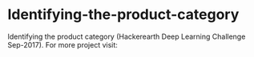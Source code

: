 # Identifying-the-product-category
Identifying the product category (Hackerearth Deep Learning Challenge Sep-2017). For more project visit:
